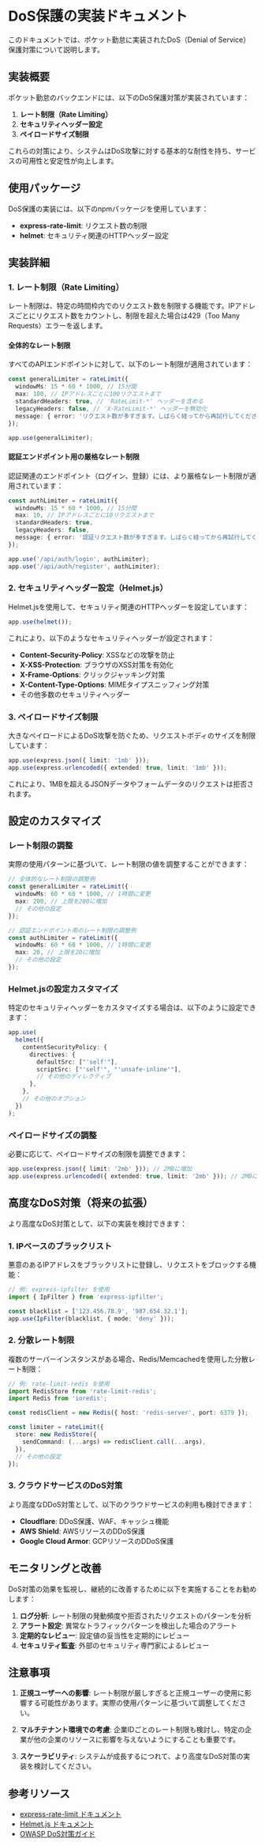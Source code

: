 # DoS保護の実装ドキュメント

このドキュメントでは、ポケット勤怠に実装されたDoS（Denial of Service）保護対策について説明します。

## 実装概要

ポケット勤怠のバックエンドには、以下のDoS保護対策が実装されています：

1. **レート制限（Rate Limiting）**
2. **セキュリティヘッダー設定**
3. **ペイロードサイズ制限**

これらの対策により、システムはDoS攻撃に対する基本的な耐性を持ち、サービスの可用性と安定性が向上します。

## 使用パッケージ

DoS保護の実装には、以下のnpmパッケージを使用しています：

- **express-rate-limit**: リクエスト数の制限
- **helmet**: セキュリティ関連のHTTPヘッダー設定

## 実装詳細

### 1. レート制限（Rate Limiting）

レート制限は、特定の時間枠内でのリクエスト数を制限する機能です。IPアドレスごとにリクエスト数をカウントし、制限を超えた場合は429（Too Many Requests）エラーを返します。

#### 全体的なレート制限

すべてのAPIエンドポイントに対して、以下のレート制限が適用されています：

```typescript
const generalLimiter = rateLimit({
  windowMs: 15 * 60 * 1000, // 15分間
  max: 100, // IPアドレスごとに100リクエストまで
  standardHeaders: true, // 'RateLimit-*' ヘッダーを含める
  legacyHeaders: false, // 'X-RateLimit-*' ヘッダーを無効化
  message: { error: 'リクエスト数が多すぎます。しばらく経ってから再試行してください。' }
});

app.use(generalLimiter);
```

#### 認証エンドポイント用の厳格なレート制限

認証関連のエンドポイント（ログイン、登録）には、より厳格なレート制限が適用されています：

```typescript
const authLimiter = rateLimit({
  windowMs: 15 * 60 * 1000, // 15分間
  max: 10, // IPアドレスごとに10リクエストまで
  standardHeaders: true,
  legacyHeaders: false,
  message: { error: '認証リクエスト数が多すぎます。しばらく経ってから再試行してください。' }
});

app.use('/api/auth/login', authLimiter);
app.use('/api/auth/register', authLimiter);
```

### 2. セキュリティヘッダー設定（Helmet.js）

Helmet.jsを使用して、セキュリティ関連のHTTPヘッダーを設定しています：

```typescript
app.use(helmet());
```

これにより、以下のようなセキュリティヘッダーが設定されます：

- **Content-Security-Policy**: XSSなどの攻撃を防止
- **X-XSS-Protection**: ブラウザのXSS対策を有効化
- **X-Frame-Options**: クリックジャッキング対策
- **X-Content-Type-Options**: MIMEタイプスニッフィング対策
- その他多数のセキュリティヘッダー

### 3. ペイロードサイズ制限

大きなペイロードによるDoS攻撃を防ぐため、リクエストボディのサイズを制限しています：

```typescript
app.use(express.json({ limit: '1mb' }));
app.use(express.urlencoded({ extended: true, limit: '1mb' }));
```

これにより、1MBを超えるJSONデータやフォームデータのリクエストは拒否されます。

## 設定のカスタマイズ

### レート制限の調整

実際の使用パターンに基づいて、レート制限の値を調整することができます：

```typescript
// 全体的なレート制限の調整例
const generalLimiter = rateLimit({
  windowMs: 60 * 60 * 1000, // 1時間に変更
  max: 200, // 上限を200に増加
  // その他の設定
});

// 認証エンドポイント用のレート制限の調整例
const authLimiter = rateLimit({
  windowMs: 60 * 60 * 1000, // 1時間に変更
  max: 20, // 上限を20に増加
  // その他の設定
});
```

### Helmet.jsの設定カスタマイズ

特定のセキュリティヘッダーをカスタマイズする場合は、以下のように設定できます：

```typescript
app.use(
  helmet({
    contentSecurityPolicy: {
      directives: {
        defaultSrc: ["'self'"],
        scriptSrc: ["'self'", "'unsafe-inline'"],
        // その他のディレクティブ
      },
    },
    // その他のオプション
  })
);
```

### ペイロードサイズの調整

必要に応じて、ペイロードサイズの制限を調整できます：

```typescript
app.use(express.json({ limit: '2mb' })); // 2MBに増加
app.use(express.urlencoded({ extended: true, limit: '2mb' })); // 2MBに増加
```

## 高度なDoS対策（将来の拡張）

より高度なDoS対策として、以下の実装を検討できます：

### 1. IPベースのブラックリスト

悪意のあるIPアドレスをブラックリストに登録し、リクエストをブロックする機能：

```typescript
// 例: express-ipfilter を使用
import { IpFilter } from 'express-ipfilter';

const blacklist = ['123.456.78.9', '987.654.32.1'];
app.use(IpFilter(blacklist, { mode: 'deny' }));
```

### 2. 分散レート制限

複数のサーバーインスタンスがある場合、Redis/Memcachedを使用した分散レート制限：

```typescript
// 例: rate-limit-redis を使用
import RedisStore from 'rate-limit-redis';
import Redis from 'ioredis';

const redisClient = new Redis({ host: 'redis-server', port: 6379 });

const limiter = rateLimit({
  store: new RedisStore({
    sendCommand: (...args) => redisClient.call(...args),
  }),
  // その他の設定
});
```

### 3. クラウドサービスのDoS対策

より高度なDDoS対策として、以下のクラウドサービスの利用も検討できます：

- **Cloudflare**: DDoS保護、WAF、キャッシュ機能
- **AWS Shield**: AWSリソースのDDoS保護
- **Google Cloud Armor**: GCPリソースのDDoS保護

## モニタリングと改善

DoS対策の効果を監視し、継続的に改善するために以下を実施することをお勧めします：

1. **ログ分析**: レート制限の発動頻度や拒否されたリクエストのパターンを分析
2. **アラート設定**: 異常なトラフィックパターンを検出した場合のアラート
3. **定期的なレビュー**: 設定値の妥当性を定期的にレビュー
4. **セキュリティ監査**: 外部のセキュリティ専門家によるレビュー

## 注意事項

1. **正規ユーザーへの影響**: レート制限が厳しすぎると正規ユーザーの使用に影響する可能性があります。実際の使用パターンに基づいて調整してください。

2. **マルチテナント環境での考慮**: 企業IDごとのレート制限も検討し、特定の企業が他の企業のリソースに影響を与えないようにすることも重要です。

3. **スケーラビリティ**: システムが成長するにつれて、より高度なDoS対策の実装を検討してください。

## 参考リソース

- [express-rate-limit ドキュメント](https://github.com/express-rate-limit/express-rate-limit)
- [Helmet.js ドキュメント](https://helmetjs.github.io/)
- [OWASP DoS対策ガイド](https://owasp.org/www-community/attacks/Denial_of_Service)
